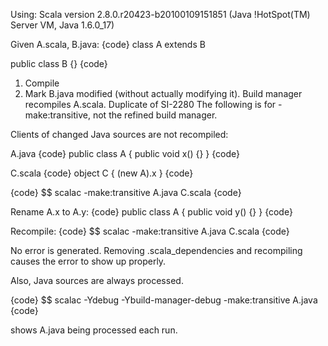 Using: Scala version 2.8.0.r20423-b20100109151851 (Java !HotSpot(TM) Server VM, Java 1.6.0_17)

Given A.scala, B.java:
{code}
class A extends B

public class B {}
{code}

 1. Compile
 1. Mark B.java modified (without actually modifying it).  Build manager recompiles A.scala.
Duplicate of SI-2280
The following is for -make:transitive, not the refined build manager.

Clients of changed Java sources are not recompiled:

A.java
{code}
public class A { public void x() {} }
{code}

C.scala
{code}
object C { (new A).x }
{code}

{code}
$$ scalac -make:transitive A.java C.scala
{code}

Rename A.x to A.y:
{code}
public class A { public void y() {} }
{code}

Recompile:
{code}
$$ scalac -make:transitive A.java C.scala
{code}

No error is generated.  Removing .scala_dependencies and recompiling causes the error to show up properly.

Also, Java sources are always processed.

{code}
$$ scalac -Ydebug -Ybuild-manager-debug -make:transitive A.java
{code}

shows A.java being processed each run.
